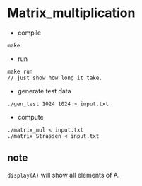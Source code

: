 # Matrix_multiplication

* compile
```
make
```

* run
```
make run
// just show how long it take.
```

* generate test data
```
./gen_test 1024 1024 > input.txt
```

* compute
```
./matrix_mul < input.txt
./matrix_Strassen < input.txt
```

## note
`display(A)` will show all elements of A.
